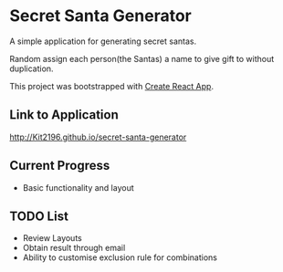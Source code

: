 # Secret Santa Generator

A simple application for generating secret santas.

Random assign each person(the Santas) a name to give gift to without duplication.

This project was bootstrapped with [Create React App](https://github.com/facebook/create-react-app).

## Link to Application

http://Kit2196.github.io/secret-santa-generator

## Current Progress

- Basic functionality and layout

## TODO List

- Review Layouts
- Obtain result through email
- Ability to customise exclusion rule for combinations
